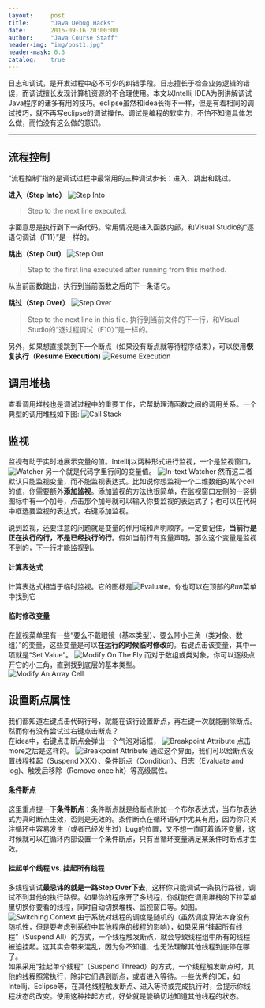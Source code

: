 ```yaml
---
layout:     post
title:      "Java Debug Hacks"
date:       2016-09-16 20:00:00
author:     "Java Course Staff"
header-img: "img/post1.jpg"
header-mask: 0.3
catalog:    true
---
```


日志和调试，是开发过程中必不可少的纠错手段。日志擅长于检查业务逻辑的错误，而调试擅长发现计算机资源的不合理使用。本文以Intellij IDEA为例讲解调试Java程序的诸多有用的技巧。eclipse虽然和idea长得不一样，但是有着相同的调试技巧，就不再写eclipse的调试操作。调试是编程的软实力，不怕不知道具体怎么做，而怕没有这么做的意识。<br>

-------

## 流程控制
“流程控制”指的是调试过程中最常用的三种调试步长：进入、跳出和跳过。

**进入（Step Into）** ![Step Into](/img/java_debug_hacks/Step_into.png)
> Step to the next line executed.

字面意思是执行到下一条代码。常用情况是进入函数内部，和Visual Studio的“逐语句调试（F11）”是一样的。

**跳出（Step Out）** ![Step Out](/img/java_debug_hacks/Step_out.png)
> Step to the first line executed after running from this method.

从当前函数跳出，执行到当前函数之后的下一条语句。

**跳过（Step Over）** ![Step Over](/img/java_debug_hacks/Step_over.png)
> Step to the next line in this file. 
执行到当前文件的下一行，和Visual Studio的“逐过程调试（F10）”是一样的。

另外，如果想直接跳到下一个断点（如果没有断点就等待程序结束），可以使用**恢复执行（Resume Execution)** ![Resume Execution](/img/java_debug_hacks/Resume_execution.png)


## 调用堆栈
查看调用堆栈也是调试过程中的重要工作，它帮助理清函数之间的调用关系。一个典型的调用堆栈如下图: 
![Call Stack](/img/java_debug_hacks/Call_stack.png "A typical call stack")

## 监视
监视有助于实时地展示变量的值。Intellij以两种形式进行监视，一个是监视窗口，
![Watcher](/img/java_debug_hacks/Watcher.png "Watcher(Variable) screen")
另一个就是代码字里行间的变量值。
![In-text Watcher](/img/java_debug_hacks/In-text_watcher.png "In-text watcher")
然而这二者默认只能监视变量，而不能监视表达式。比如说你想监视一个二维数组的某个cell的值，你需要额外**添加监视**。添加监视的方法也很简单，在监视窗口左侧的一竖排图标中有一个加号，点击那个加号就可以输入你要监视的表达式了；也可以在代码中框选要监视的表达式，右键添加监视。<br>

说到监视，还要注意的问题就是变量的作用域和声明顺序。一定要记住，**当前行是正在执行的行，不是已经执行的行**。假如当前行有变量声明，那么这个变量是监视不到的，下一行才能监视到。

#### 计算表达式
计算表达式相当于临时监视。它的图标是![Evaluate](/img/java_debug_hacks/Evaluate.png)。你也可以在顶部的*Run*菜单中找到它

#### 临时修改变量
在监视菜单里有一些“要么不戴眼镜（基本类型）、要么带小三角（类对象、数组）”的变量，这些变量是可以**在运行的时候临时修改**的。右键点击该变量，其中一项就是“Set Value”。
![Modify On The Fly](/img/java_debug_hacks/Modify_on_the_fly.png "Modify a variable on the fly")
而对于数组或类对象，你可以逐级点开它的小三角，直到找到底层的基本类型。<br>
![Modify An Array Cell](/img/java_debug_hacks/Modify_array.png "Modify an array cell")

## 设置断点属性
我们都知道左键点击代码行号，就能在该行设置断点，再左键一次就能删除断点。然而你有没有尝试过右键点击断点？<br>
在idea中，右键点击断点会弹出一个气泡对话框，
![Breakpoint Attribute](/img/java_debug_hacks/Breakpoint_attribute_dialog.png "Breakpoint Attribute (Partial)")
点击more之后是这样的。
![Breakpoint Attribute](/img/java_debug_hacks/Breakpoint_attribute_dialog_full.png "Breakpoint Attribute (Full)")
通过这个界面，我们可以给断点设置线程挂起（Suspend XXX）、条件断点（Condition）、日志（Evaluate and log)、触发后移除（Remove once hit）等高级属性。

#### 条件断点
这里重点提一下**条件断点**：条件断点就是给断点附加一个布尔表达式，当布尔表达式为真时断点生效，否则是无效的。条件断点在循环语句中尤其有用，因为你只关注循环中容易发生（或者已经发生过）bug的位置，又不想一直盯着循环变量，这时候就可以在循环内部设置一个条件断点，只有当循环变量满足某条件时断点才生效。

#### 挂起单个线程 vs. 挂起所有线程
多线程调试**最忌讳的就是一路Step Over下去**，这样你只能调试一条执行路径，调试不到其他的执行路径。如果你的程序开了多线程，你就能在调用堆栈的下拉菜单里切换你要看的线程，同时自动切换堆栈、监视窗口等。如图。
![Switching Context](/img/java_debug_hacks/Threads.png "Switching Context")
由于系统对线程的调度是随机的（虽然调度算法本身没有随机性，但是要考虑到系统中其他程序的线程的影响），如果采用“挂起所有线程”（Suspend All）的方式，一个线程触发断点，就会导致线程组中所有的线程被迫挂起。这其实会带来混乱，因为你不知道、也无法理解其他线程到底停在哪了。<br>
如果采用“挂起单个线程”（Suspend Thread）的方式，一个线程触发断点时，其他的线程照常执行，除非它们遇到断点，或者进入等待。一些优秀的IDE，如Intellij、Eclipse等，在其他线程触发断点、进入等待或完成执行时，会提示你线程状态的改变。使用这种挂起方式，好处就是能确切地知道其他线程的状态。